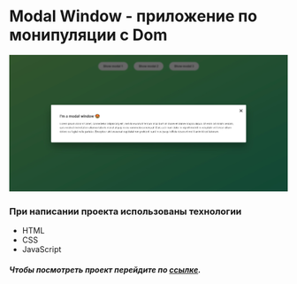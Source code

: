 # Modal Window - приложение по монипуляции c Dom

![preview](https://github.com/ViRybalkin/ModalWindow/blob/main/Preview.jpg)

### При написании проекта использованы технологии

- HTML
- CSS
- JavaScript

##### Чтобы посмотреть проект перейдите по [ссылке](https://virybalkin.github.io/ModalWindow/).
